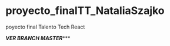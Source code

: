 # proyecto_finalTT_NataliaSzajko
poyecto final Talento Tech React

*********VER BRANCH MASTER************
